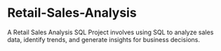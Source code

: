 # Retail-Sales-Analysis
A Retail Sales Analysis SQL Project involves using SQL to analyze sales data, identify trends, and generate insights for business decisions.
